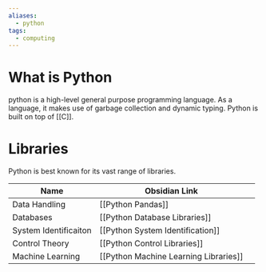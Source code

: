 ```yaml
---
aliases:
  - python
tags:
  - computing
---
```

# What is Python
python is a high-level general purpose programming language. As a language, it makes use of garbage collection and dynamic typing. Python is built on top of [[C]].

# Libraries
Python is best known for its vast range of libraries. 

| Name                  | Obsidian Link                         |     |
| --------------------- | ------------------------------------- | --- |
| Data Handling         | [[Python Pandas]]                     |     |
| Databases             | [[Python Database Libraries]]         |     |
| System Identificaiton | [[Python System Identification]]      |     |
| Control Theory        | [[Python Control Libraries]]          |     |
| Machine Learning      | [[Python Machine Learning Libraries]] |     |

